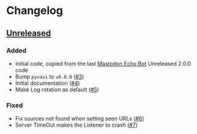 # Changelog

## [Unreleased](https://github.com/XaviArnaus/masto-feed/)

### Added

- Initial code, copied from the last [Mastodon Echo Bot](https://github.com/XaviArnaus/mastodon-echo-bot/) Unreleased 2.0.0 code
- Bump `pyxavi` to `v0.8.0` ([#3](https://github.com/XaviArnaus/masto-feed/pull/3))
- Initial documentation ([#4](https://github.com/XaviArnaus/masto-feed/pull/4))
- Make Log rotation as default ([#5](https://github.com/XaviArnaus/masto-feed/pull/5))

### Fixed

- Fix sources not found when setting seen URLs ([#6](https://github.com/XaviArnaus/masto-feed/pull/6))
- Server TimeOut makes the Listener to crash ([#7](https://github.com/XaviArnaus/masto-feed/pull/7))
